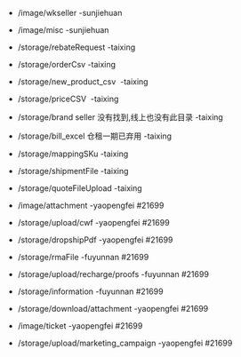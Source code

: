 - /image/wkseller -sunjiehuan
- /image/misc -sunjiehuan
- /storage/rebateRequest -taixing
- /storage/orderCsv -taixing
- /storage/new_product_csv  -taixing
- /storage/priceCSV  -taixing
- /storage/brand  seller 没有找到,线上也没有此目录 -taixing
- /storage/bill_excel 仓租一期已弃用 -taixing
- /storage/mappingSKu -taixing
- /storage/shipmentFile -taixing
- /storage/quoteFileUpload -taixing

- /image/attachment -yaopengfei #21699
- /storage/upload/cwf -yaopengfei #21699
- /storage/dropshipPdf -yaopengfei #21699
- /storage/rmaFile -fuyunnan #21699
- /storage/upload/recharge/proofs -fuyunnan #21699
- /storage/information -fuyunnan #21699
- /storage/download/attachment -yaopengfei #21699
- /image/ticket -yaopengfei #21699
- /storage/upload/marketing_campaign -yaopengfei #21699
